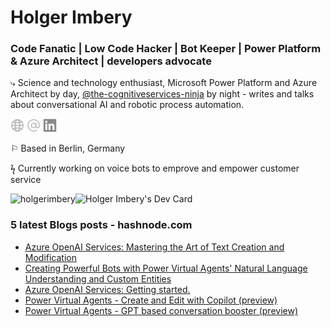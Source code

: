 # Holger Imbery
### Code Fanatic | Low Code Hacker | Bot Keeper | Power Platform & Azure Architect | developers advocate

⤷ Science and technology enthusiast, Microsoft Power Platform and Azure Architect by day, [@the-cognitiveservices-ninja](https://github.com/the-cognitiveservices-ninja) by night - writes and talks about conversational AI and robotic process automation. 

 <a aligh="left" href="https://www.cognitiveservices.ninja" target="_blank" rel="noreferrer noopener"><img src="https://raw.githubusercontent.com/0xShapeShifter/dev-story/master/public/images/socials/globe.svg" alt="Website" width="22" height="22" /></a> <a aligh="left" href="mailto:the@cognitiveservices,ninja" target="_blank" rel="noreferrer noopener"><img src="https://raw.githubusercontent.com/0xShapeShifter/dev-story/master/public/images/socials/at.svg" alt="Email" width="22" height="22" /></a> <a aligh="left" href="https://www.linkedin.com/in/holgerimbery" target="_blank" rel="noreferrer noopener"><img src="https://raw.githubusercontent.com/0xShapeShifter/dev-story/master/public/images/socials/linkedin.svg" alt="LinkedIn" width="22" height="22" /></a>  

⚐ Based in Berlin, Germany

ϟ Currently working on voice bots to emprove and empower customer service

 

<a href="https://app.daily.dev/thecognitiveservicesninja"><img src="https://api.daily.dev/devcards/7d6788ea96d04422bdcc4f633263bc26.png?r=f2m" align=right width="400" alt="Holger Imbery's Dev Card"/></a>

<p align="left"> <img src="https://komarev.com/ghpvc/?username=holgerimbery&label=Profile%20views&color=0e75b6&style=flat" alt="holgerimbery" /> </p>

### 5 latest Blogs posts - hashnode.com
<!-- HASHNODE:START -->
- [Azure OpenAI Services: Mastering the Art of Text Creation and Modification](https://the.cognitiveservices.ninja/azure-openai-services-text-creation-and-modification)
- [Creating Powerful Bots with Power Virtual Agents&#39; Natural Language Understanding and Custom Entities](https://the.cognitiveservices.ninja/creating-powerful-bots-with-power-virtual-agents-natural-language-understanding-and-custom-entities)
- [Azure OpenAI Services: Getting started.](https://the.cognitiveservices.ninja/azure-openai-services-getting-started)
- [Power Virtual Agents - Create and Edit with Copilot &lpar;preview&rpar;](https://the.cognitiveservices.ninja/power-virtual-agents-create-and-edit-with-copilot-preview)
- [Power Virtual Agents - GPT based conversation booster &lpar;preview&rpar;](https://the.cognitiveservices.ninja/power-virtual-agents-gpt-based-conversation-booster-preview)
<!-- HASHNODE:END -->



